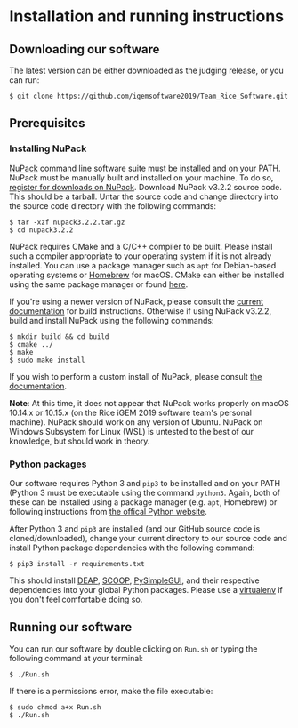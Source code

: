 # Installation and running instructions

## Downloading our software

The latest version can be either downloaded as the judging release, or you can run:

```
$ git clone https://github.com/igemsoftware2019/Team_Rice_Software.git
```

## Prerequisites

### Installing NuPack

[NuPack](http://www.nupack.org/) command line software suite must be installed and on your PATH. NuPack must be manually built and installed on your machine. To do so, [register for downloads on NuPack](http://www.nupack.org/downloads/register). Download NuPack v3.2.2 source code. This should be a tarball. Untar the source code and change directory into the source code directory with the following commands:

```
$ tar -xzf nupack3.2.2.tar.gz
$ cd nupack3.2.2
```

NuPack requires CMake and a C/C++ compiler to be built. Please install such a compiler appropriate to your operating system if it is not already installed. You can use a package manager such as <code>apt</code> for Debian-based operating systems or [Homebrew](https://brew.sh) for macOS. CMake can either be installed using the same package manager or found [here](https://cmake.org/).  

If you're using a newer version of NuPack, please consult the [current documentation](http://www.nupack.org/downloads/documentation) for build instructions. Otherwise if using NuPack v3.2.2, build and install NuPack using the following commands: 

```
$ mkdir build && cd build
$ cmake ../
$ make
$ sudo make install
```

If you wish to perform a custom install of NuPack, please consult [the documentation](http://www.nupack.org/downloads/documentation).

**Note**: At this time, it does not appear that NuPack works properly on macOS 10.14.x or 10.15.x (on the Rice iGEM 2019 software team's personal machine). NuPack should work on any version of Ubuntu. NuPack on Windows Subsystem for Linux (WSL) is untested to the best of our knowledge, but should work in theory.

### Python packages

Our software requires Python 3 and <code>pip3</code> to be installed and on your PATH (Python 3 must be executable using the command <code>python3</code>. Again, both of these can be installed using a package manager (e.g. <code>apt</code>, Homebrew) or following instructions from [the offical Python website](https://www.python.org/).

After Python 3 and <code>pip3</code> are installed (and our GitHub source code is cloned/downloaded), change your current directory to our source code and install Python package dependencies with the following command:

```
$ pip3 install -r requirements.txt
```
This should install [DEAP](https://deap.readthedocs.io/en/master/), [SCOOP](https://scoop.readthedocs.io/), [PySimpleGUI](https://pysimplegui.readthedocs.io/en/latest/), and their respective dependencies into your global Python packages. Please use a [virtualenv](https://docs.python.org/3/library/venv.html) if you don't feel comfortable doing so.

## Running our software

You can run our software by double clicking on <code>Run.sh</code> or typing the following command at your terminal:

```
$ ./Run.sh
```

If there is a permissions error, make the file executable:

```
$ sudo chmod a+x Run.sh
$ ./Run.sh
```
